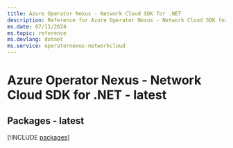 ```yaml
---
title: Azure Operator Nexus - Network Cloud SDK for .NET
description: Reference for Azure Operator Nexus - Network Cloud SDK for .NET
ms.date: 07/11/2024
ms.topic: reference
ms.devlang: dotnet
ms.service: operatornexus-networkcloud
---
```

# Azure Operator Nexus - Network Cloud SDK for .NET - latest
## Packages - latest
[!INCLUDE [packages](operator-nexus---network-cloud-index.md)]